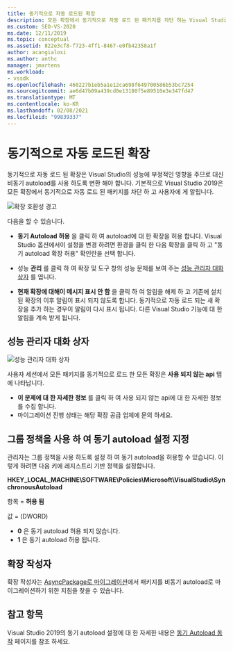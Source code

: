 ```yaml
---
title: 동기적으로 자동 로드된 확장
description: 모든 확장에서 동기적으로 자동 로드 된 패키지를 차단 하는 Visual Studio 2019부터 기본 동작에 대해 알아봅니다.
ms.custom: SEO-VS-2020
ms.date: 12/11/2019
ms.topic: conceptual
ms.assetid: 822e3cf8-f723-4ff1-8467-e0fb42358a1f
author: acangialosi
ms.author: anthc
manager: jmartens
ms.workload:
- vssdk
ms.openlocfilehash: 460227b1eb5a1e12ca698f649700586b53bc7254
ms.sourcegitcommit: ae6d47b09a439cd0e13180f5e89510e3e347fd47
ms.translationtype: MT
ms.contentlocale: ko-KR
ms.lasthandoff: 02/08/2021
ms.locfileid: "99839337"
---
```

# <a name="synchronously-autoloaded-extensions"></a>동기적으로 자동 로드된 확장

동기적으로 자동 로드 된 확장은 Visual Studio의 성능에 부정적인 영향을 주므로 대신 비동기 autoload를 사용 하도록 변환 해야 합니다. 기본적으로 Visual Studio 2019은 모든 확장에서 동기적으로 자동 로드 된 패키지를 차단 하 고 사용자에 게 알립니다.

![확장 호환성 경고](media/extension-compatibility-warning-16-1.png.png)

다음을 할 수 있습니다.

- **동기 Autoload 허용** 을 클릭 하 여 autoload에 대 한 확장을 허용 합니다. Visual Studio 옵션에서이 설정을 변경 하려면 환경을 클릭 한 다음 확장을 클릭 하 고 "동기 autoload 확장 허용" 확인란을 선택 합니다. 

- 성능 **관리** 를 클릭 하 여 확장 및 도구 창의 성능 문제를 보여 주는 [성능 관리자 대화 상자](#performance-manager-dialog) 를 엽니다.

- **현재 확장에 대해이 메시지 표시 안 함** 을 클릭 하 여 알림을 해제 하 고 기존에 설치 된 확장의 이후 알림이 표시 되지 않도록 합니다. 동기적으로 자동 로드 되는 새 확장을 추가 하는 경우이 알림이 다시 표시 됩니다. 다른 Visual Studio 기능에 대 한 알림을 계속 받게 됩니다.

## <a name="performance-manager-dialog"></a>성능 관리자 대화 상자

![성능 관리자 대화 상자](media/performance-manager.png)

사용자 세션에서 모든 패키지를 동기적으로 로드 한 모든 확장은 **사용 되지 않는 api** 탭에 나타납니다.

* **이 문제에 대 한 자세한 정보** 를 클릭 하 여 사용 되지 않는 api에 대 한 자세한 정보를 수집 합니다.
* 마이그레이션 진행 상태는 해당 확장 공급 업체에 문의 하세요.

## <a name="specify-synchronous-autoload-settings-using-group-policy"></a>그룹 정책을 사용 하 여 동기 autoload 설정 지정

관리자는 그룹 정책을 사용 하도록 설정 하 여 동기 autoload을 허용할 수 있습니다. 이렇게 하려면 다음 키에 레지스트리 기반 정책을 설정합니다.

**HKEY_LOCAL_MACHINE\SOFTWARE\Policies\Microsoft\VisualStudio\SynchronousAutoload**

항목 = **허용 됨**

값 = (DWORD)
* **0** 은 동기 autoload 허용 되지 않습니다.
* **1** 은 동기 autoload 허용 됩니다.

## <a name="extension-authors"></a>확장 작성자
확장 작성자는 [AsyncPackage로 마이그레이션](https://github.com/Microsoft/VSSDK-Extensibility-Samples/tree/master/AsyncPackageMigration)에서 패키지를 비동기 autoload로 마이그레이션하기 위한 지침을 찾을 수 있습니다.

## <a name="see-also"></a>참고 항목
Visual Studio 2019의 동기 autoload 설정에 대 한 자세한 내용은 [동기 Autoload 동작](https://devblogs.microsoft.com/visualstudio/updates-to-synchronous-autoload-of-extensions-in-visual-studio-2019/) 페이지를 참조 하세요.
